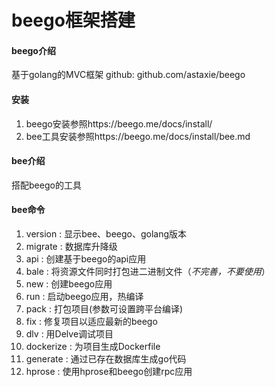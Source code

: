 # beego框架搭建

#### beego介绍
基于golang的MVC框架
github: github.com/astaxie/beego

#### 安装
1. beego安装参照https://beego.me/docs/install/
2. bee工具安装参照https://beego.me/docs/install/bee.md

#### bee介绍
搭配beego的工具

#### bee命令
1. version : 显示bee、beego、golang版本
2. migrate : 数据库升降级
3. api : 创建基于beego的api应用
4. bale : 将资源文件同时打包进二进制文件（*不完善，不要使用*）
5. new : 创建beego应用
6. run : 启动beego应用，热编译
7. pack : 打包项目(参数可设置跨平台编译)
8. fix : 修复项目以适应最新的beego
9. dlv : 用Delve调试项目
10. dockerize : 为项目生成Dockerfile
11. generate : 通过已存在数据库生成go代码
12. hprose : 使用hprose和beego创建rpc应用
